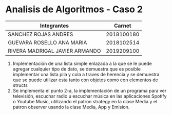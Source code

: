 # Analisis de Algoritmos - Caso 2

| Integrantes                    | Carnet     |
|--------------------------------|------------|
| SANCHEZ ROJAS ANDRES           | 2018100180 |
| GUEVARA ROSELLO ANA MARIA      | 2018102514 |
| RIVERA MADRIGAL JAVIER ARMANDO | 2019209100 |

1. Implementación de una lista simple enlazada a la que se le puede agregar cualquier tipo de dato, se demuestra que es posible implementar una lista pila y cola a traves de herencia y se demuestra que se puede utilizar esta tanto con objetos como con elementos de structs
2. Se implementa el punto 2-a, la implementación de un programa para ver televisión, escuchar radio u escuchar música en las aplicaciones Spotify o Youtube Music, utilizando el patron strategy en la clase Media y el patron observer usando la clase Media, App y Emision.
